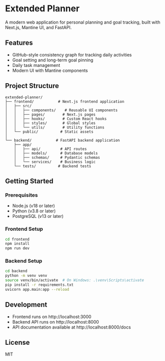 # Extended Planner

A modern web application for personal planning and goal tracking, built with Next.js, Mantine UI, and FastAPI.

## Features

- GitHub-style consistency graph for tracking daily activities
- Goal setting and long-term goal pinning
- Daily task management
- Modern UI with Mantine components

## Project Structure

```
extended-planner/
├── frontend/           # Next.js frontend application
│   ├── src/
│   │   ├── components/    # Reusable UI components
│   │   ├── pages/        # Next.js pages
│   │   ├── hooks/        # Custom React hooks
│   │   ├── styles/       # Global styles
│   │   └── utils/        # Utility functions
│   └── public/          # Static assets
│
└── backend/           # FastAPI backend application
    ├── app/
    │   ├── api/         # API routes
    │   ├── models/      # Database models
    │   ├── schemas/     # Pydantic schemas
    │   └── services/    # Business logic
    └── tests/          # Backend tests
```

## Getting Started

### Prerequisites

- Node.js (v18 or later)
- Python (v3.8 or later)
- PostgreSQL (v13 or later)

### Frontend Setup

```bash
cd frontend
npm install
npm run dev
```

### Backend Setup

```bash
cd backend
python -m venv venv
source venv/bin/activate  # On Windows: .\venv\Scripts\activate
pip install -r requirements.txt
uvicorn app.main:app --reload
```

## Development

- Frontend runs on http://localhost:3000
- Backend API runs on http://localhost:8000
- API documentation available at http://localhost:8000/docs

## License

MIT
